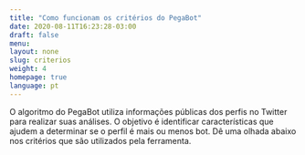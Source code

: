 ```yaml
---
title: "Como funcionam os critérios do PegaBot"
date: 2020-08-11T16:23:28-03:00
draft: false
menu:
layout: none
slug: criterios
weight: 4
homepage: true
language: pt
---
```

O algoritmo do PegaBot utiliza informações públicas dos perfis no Twitter para realizar suas análises. O objetivo é identificar características que ajudem a determinar se o perfil é mais ou menos bot. Dê uma olhada abaixo nos critérios que são utilizados pela ferramenta.
